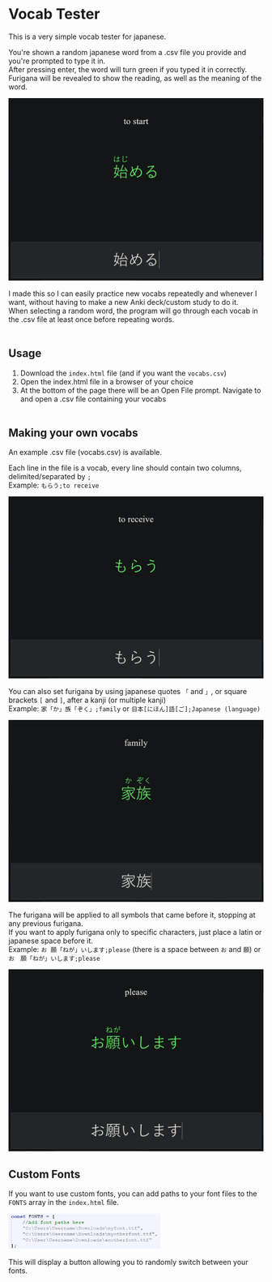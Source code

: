 # Vocab Tester
This is a very simple vocab tester for japanese.

You're shown a random japanese word from a .csv file you provide and you're prompted to type it in.  
After pressing enter, the word will turn green if you typed it in correctly.  
Furigana will be revealed to show the reading, as well as the meaning of the word.

<img width="600" src="Images\\start.png"/>

I made this so I can easily practice new vocabs repeatedly and whenever I want, without having to make a new Anki deck/custom study to do it.  
When selecting a random word, the program will go through each vocab in the .csv file at least once before repeating words.
</br></br>
## Usage ##
1. Download the ``index.html`` file (and if you want the ``vocabs.csv``)  
2. Open the index.html file in a browser of your choice  
3. At the bottom of the page there will be an Open File prompt. Navigate to and open a .csv file containing your vocabs
</br></br>
## Making your own vocabs ##
An example .csv file (vocabs.csv) is available.  

Each line in the file is a vocab, every line should contain two columns, delimited/separated by ``;``  
Example: ``もらう;to receive``

<img width="600" src="Images\\receive.png"/>  

You can also set furigana by using japanese quotes ``「`` and ``」``, or square brackets ``[`` and ``]``, after a kanji (or multiple kanji)  
Example: ``家「か」族「ぞく」;family`` or ``日本[にほん]語[ご];Japanese (language)``

<img width="600" src="Images\\family.png"/>  

The furigana will be applied to all symbols that came before it, stopping at any previous furigana.  
If you want to apply furigana only to specific characters, just place a latin or japanese space before it.  
Example: ``お 願「ねが」いします;please`` (there is a space between ``お`` and ``願``) or ``お　願「ねが」いします;please``

<img width="600" src="Images\\please.png"/>

## Custom Fonts ##
If you want to use custom fonts, you can add paths to your font files to the ``FONTS`` array in the ``index.html`` file.  

<img width="300" src="Images\\fonts.png"/>

This will display a button allowing you to randomly switch between your fonts.

